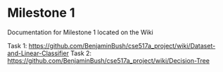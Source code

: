 Milestone 1
===========

Documentation for Milestone 1 located on the Wiki

Task 1: https://github.com/BenjaminBush/cse517a_project/wiki/Dataset-and-Linear-Classifier
Task 2: https://github.com/BenjaminBush/cse517a_project/wiki/Decision-Tree
